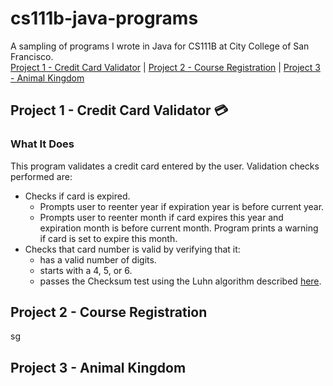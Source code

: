 # cs111b-java-programs
A sampling of programs I wrote in Java for CS111B at City College of San Francisco.  
[Project 1 - Credit Card Validator](#project-1---credit-card-validator) | [Project 2 - Course Registration](#project-2---course-registration) | [Project 3 - Animal Kingdom](#project-3---animal-kingdom)

## Project 1 - Credit Card Validator 💳
### What It Does
This program validates a credit card entered by the user. Validation checks performed are:
- Checks if card is expired.
  - Prompts user to reenter year if expiration year is before current year.
  - Prompts user to reenter month if card expires this year and expiration month is before current month. Program prints a warning if card is set to expire this month.
- Checks that card number is valid by verifying that it:
  - has a valid number of digits.
  - starts with a 4, 5, or 6.
  - passes the Checksum test using the Luhn algorithm described [here](https://en.wikipedia.org/wiki/Luhn_algorithm).

## Project 2 - Course Registration

sg

## Project 3 - Animal Kingdom
